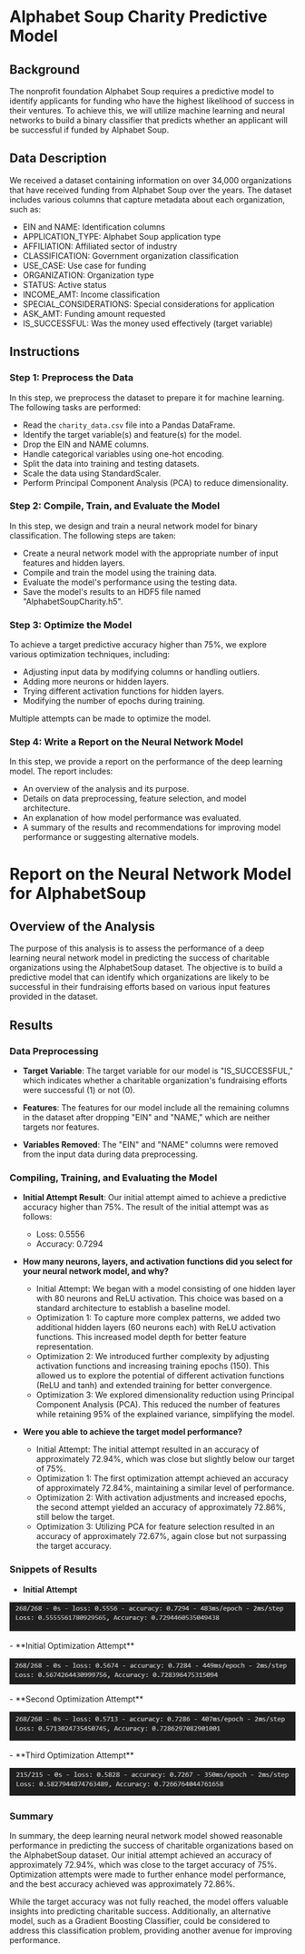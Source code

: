 # Alphabet Soup Charity Predictive Model

## Background

The nonprofit foundation Alphabet Soup requires a predictive model to identify applicants for funding who have the highest likelihood of success in their ventures. To achieve this, we will utilize machine learning and neural networks to build a binary classifier that predicts whether an applicant will be successful if funded by Alphabet Soup.

## Data Description

We received a dataset containing information on over 34,000 organizations that have received funding from Alphabet Soup over the years. The dataset includes various columns that capture metadata about each organization, such as:

- EIN and NAME: Identification columns
- APPLICATION_TYPE: Alphabet Soup application type
- AFFILIATION: Affiliated sector of industry
- CLASSIFICATION: Government organization classification
- USE_CASE: Use case for funding
- ORGANIZATION: Organization type
- STATUS: Active status
- INCOME_AMT: Income classification
- SPECIAL_CONSIDERATIONS: Special considerations for application
- ASK_AMT: Funding amount requested
- IS_SUCCESSFUL: Was the money used effectively (target variable)

## Instructions

### Step 1: Preprocess the Data

In this step, we preprocess the dataset to prepare it for machine learning. The following tasks are performed:

- Read the `charity_data.csv` file into a Pandas DataFrame.
- Identify the target variable(s) and feature(s) for the model.
- Drop the EIN and NAME columns.
- Handle categorical variables using one-hot encoding.
- Split the data into training and testing datasets.
- Scale the data using StandardScaler.
- Perform Principal Component Analysis (PCA) to reduce dimensionality.

### Step 2: Compile, Train, and Evaluate the Model

In this step, we design and train a neural network model for binary classification. The following steps are taken:

- Create a neural network model with the appropriate number of input features and hidden layers.
- Compile and train the model using the training data.
- Evaluate the model's performance using the testing data.
- Save the model's results to an HDF5 file named "AlphabetSoupCharity.h5".

### Step 3: Optimize the Model

To achieve a target predictive accuracy higher than 75%, we explore various optimization techniques, including:

- Adjusting input data by modifying columns or handling outliers.
- Adding more neurons or hidden layers.
- Trying different activation functions for hidden layers.
- Modifying the number of epochs during training.

Multiple attempts can be made to optimize the model.

### Step 4: Write a Report on the Neural Network Model

In this step, we provide a report on the performance of the deep learning model. The report includes:

- An overview of the analysis and its purpose.
- Details on data preprocessing, feature selection, and model architecture.
- An explanation of how model performance was evaluated.
- A summary of the results and recommendations for improving model performance or suggesting alternative models.


# Report on the Neural Network Model for AlphabetSoup

## Overview of the Analysis

The purpose of this analysis is to assess the performance of a deep learning neural network model in predicting the success of charitable organizations using the AlphabetSoup dataset. The objective is to build a predictive model that can identify which organizations are likely to be successful in their fundraising efforts based on various input features provided in the dataset.

## Results

### Data Preprocessing

- **Target Variable**: The target variable for our model is "IS_SUCCESSFUL," which indicates whether a charitable organization's fundraising efforts were successful (1) or not (0).

- **Features**: The features for our model include all the remaining columns in the dataset after dropping "EIN" and "NAME," which are neither targets nor features.

- **Variables Removed**: The "EIN" and "NAME" columns were removed from the input data during data preprocessing.

### Compiling, Training, and Evaluating the Model

- **Initial Attempt Result**: Our initial attempt aimed to achieve a predictive accuracy higher than 75%. The result of the initial attempt was as follows:
  - Loss: 0.5556
  - Accuracy: 0.7294

- **How many neurons, layers, and activation functions did you select for your neural network model, and why?**
  - Initial Attempt: We began with a model consisting of one hidden layer with 80 neurons and ReLU activation. This choice was based on a standard architecture to establish a baseline model.
  - Optimization 1: To capture more complex patterns, we added two additional hidden layers (60 neurons each) with ReLU activation functions. This increased model depth for better feature representation.
  - Optimization 2: We introduced further complexity by adjusting activation functions and increasing training epochs (150). This allowed us to explore the potential of different activation functions (ReLU and tanh) and extended training for better convergence.
  - Optimization 3: We explored dimensionality reduction using Principal Component Analysis (PCA). This reduced the number of features while retaining 95% of the explained variance, simplifying the model.

- **Were you able to achieve the target model performance?**
  - Initial Attempt: The initial attempt resulted in an accuracy of approximately 72.94%, which was close but slightly below our target of 75%.
  - Optimization 1: The first optimization attempt achieved an accuracy of approximately 72.84%, maintaining a similar level of performance.
  - Optimization 2: With activation adjustments and increased epochs, the second attempt yielded an accuracy of approximately 72.86%, still below the target.
  - Optimization 3: Utilizing PCA for feature selection resulted in an accuracy of approximately 72.67%, again close but not surpassing the target accuracy.


### Snippets of Results

- **Initial Attempt**
<p align="center">
  <img src="./images/initial_attempt_result.JPG" alt="initial_attempt_result"/>
</p>
- **Initial Optimization Attempt**
<p align="center">
  <img src="./images/initial_optimization_result.JPG" alt="initial_optimization_result"/>
</p>
- **Second Optimization Attempt**
<p align="center">
  <img src="./images/second_optimization_result.JPG" alt="second_optimization_result"/>
</p>
- **Third Optimization Attempt**
<p align="center">
  <img src="./images/third_optimization_result.JPG" alt="third_optimization_result"/>
</p>



### Summary

In summary, the deep learning neural network model showed reasonable performance in predicting the success of charitable organizations based on the AlphabetSoup dataset. Our initial attempt achieved an accuracy of approximately 72.94%, which was close to the target accuracy of 75%. Optimization attempts were made to further enhance model performance, and the best accuracy achieved was approximately 72.86%.

While the target accuracy was not fully reached, the model offers valuable insights into predicting charitable success. Additionally, an alternative model, such as a Gradient Boosting Classifier, could be considered to address this classification problem, providing another avenue for improving performance.

